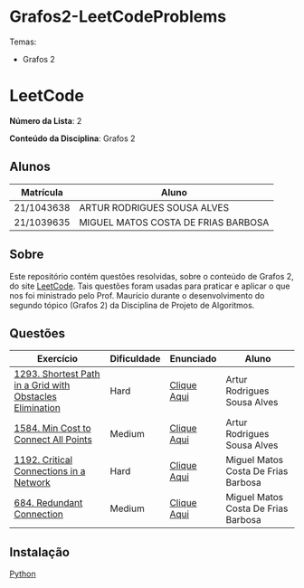 # Grafos2-LeetCodeProblems

Temas:
 - Grafos 2

# LeetCode

**Número da Lista**: 2

**Conteúdo da Disciplina**: Grafos 2

## Alunos
|Matrícula | Aluno |
| -- | -- |
| 21/1043638  | ARTUR RODRIGUES SOUSA ALVES |
| 21/1039635 |  MIGUEL MATOS COSTA DE FRIAS BARBOSA |

## Sobre 
Este repositório contém questões resolvidas, sobre o conteúdo de Grafos 2, do site [LeetCode](https://leetcode.com). Tais questões foram usadas para praticar e aplicar o que nos foi ministrado pelo Prof. Maurício durante o desenvolvimento do segundo tópico (Grafos 2) da Disciplina de Projeto de Algoritmos. 

## Questões
| Exercício | Dificuldade | Enunciado | Aluno |
| -- | -- | -- | -- |
| [1293. Shortest Path in a Grid with Obstacles Elimination]() | Hard | [Clique Aqui](https://leetcode.com/problems/shortest-path-in-a-grid-with-obstacles-elimination/description/) | Artur Rodrigues Sousa Alves |
| [1584. Min Cost to Connect All Points]() | Medium | [Clique Aqui](https://leetcode.com/problems/min-cost-to-connect-all-points/description/) | Artur Rodrigues Sousa Alves |
| [1192. Critical Connections in a Network]() | Hard | [Clique Aqui](https://leetcode.com/problems/critical-connections-in-a-network/description/) |  Miguel Matos Costa De Frias Barbosa |
| [684. Redundant Connection]() | Medium | [Clique Aqui](https://leetcode.com/problems/redundant-connection/description/) |  Miguel Matos Costa De Frias Barbosa |

## Instalação 
[Python](https://www.python.org/)